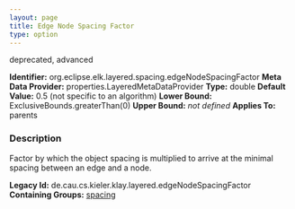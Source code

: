 ```yaml
---
layout: page
title: Edge Node Spacing Factor
type: option
---
```

deprecated, advanced

**Identifier:** org.eclipse.elk.layered.spacing.edgeNodeSpacingFactor
**Meta Data Provider:** properties.LayeredMetaDataProvider
**Type:** double
**Default Value:**  0.5  (not specific to an algorithm)
**Lower Bound:**  ExclusiveBounds.greaterThan(0)
**Upper Bound:** *not defined*
**Applies To:** parents

### Description
Factor by which the object spacing is multiplied to arrive at the minimal spacing between an edge and a node.

**Legacy Id:** de.cau.cs.kieler.klay.layered.edgeNodeSpacingFactor
**Containing Groups:** [spacing](org-eclipse-elk-layered-spacing)

